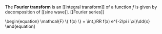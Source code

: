 The **Fourier transform** is an [[integral transform]] of a function $f$ is given by decomposition of [[sine wave]]. [[Fourier series]]

\begin{equation}
\mathcal{F} \\{ f(x) \\} = \int_\RR f(x) e^{-2\pi i \xi}\dd{x}
\end{equation}

